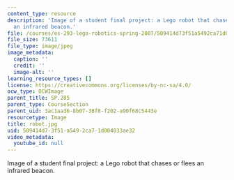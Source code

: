 ```yaml
---
content_type: resource
description: 'Image of a student final project: a Lego robot that chases or flees
  an infrared beacon.'
file: /courses/es-293-lego-robotics-spring-2007/509414d73f51a5492ca71d004033ae32_robot.jpg
file_size: 73611
file_type: image/jpeg
image_metadata:
  caption: ''
  credit: ''
  image-alt: ''
learning_resource_types: []
license: https://creativecommons.org/licenses/by-nc-sa/4.0/
ocw_type: OCWImage
parent_title: SP.285
parent_type: CourseSection
parent_uid: 3ac1aa36-8b07-38f8-f202-a90f68c5443e
resourcetype: Image
title: robot.jpg
uid: 509414d7-3f51-a549-2ca7-1d004033ae32
video_metadata:
  youtube_id: null
---
```

Image of a student final project: a Lego robot that chases or flees an infrared beacon.